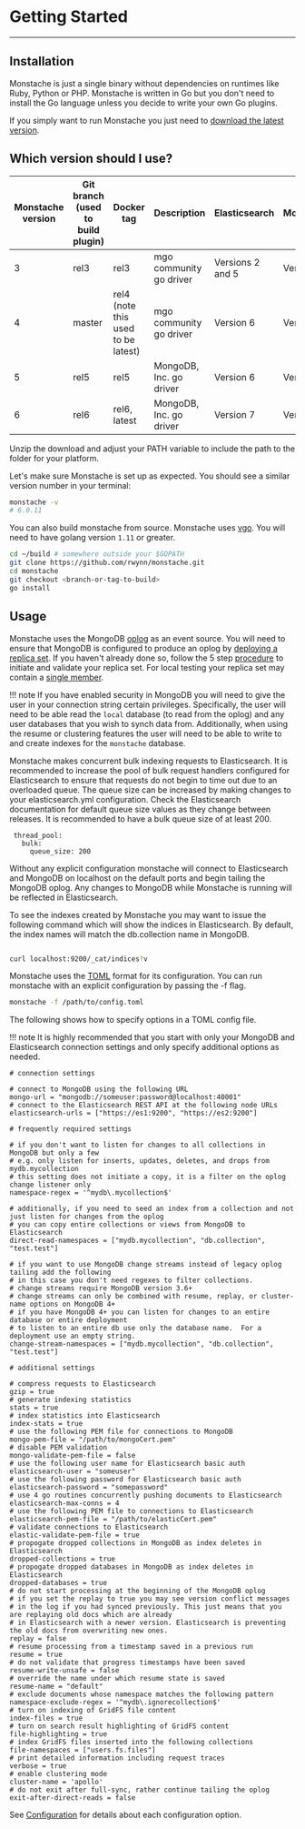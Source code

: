 # Getting Started

---

## Installation

Monstache is just a single binary without dependencies on runtimes like Ruby, Python or PHP. Monstache is written in
Go but you don't need to install the Go language unless you decide to write your own Go plugins.

If you simply want to run Monstache you just need to [download the latest version](https://github.com/rwynn/monstache/releases).

## Which version should I use?

| Monstache version | Git branch (used to build plugin) | Docker tag | Description | Elasticsearch | MongoDB
| --- | --- |---|---|---|---
| 3 | rel3   | rel3 | mgo community go driver | Versions 2 and 5 | Version 3
| 4 | master | rel4 (note this used to be latest) | mgo community go driver | Version 6 | Version 3
| 5 | rel5   | rel5 | MongoDB, Inc. go driver | Version 6| Version 4
| 6 | rel6   | rel6, latest | MongoDB, Inc. go driver | Version 7 | Version 4

Unzip the download and adjust your PATH variable to include the path to the folder for your platform.

Let's make sure Monstache is set up as expected. You should see a similar version number in your terminal:

```sh
monstache -v
# 6.0.11
```

You can also build monstache from source. Monstache uses [vgo](https://github.com/golang/go/wiki/Modules). 
You will need to have golang version `1.11` or greater.

```sh
cd ~/build # somewhere outside your $GOPATH
git clone https://github.com/rwynn/monstache.git
cd monstache
git checkout <branch-or-tag-to-build>
go install
```

## Usage

Monstache uses the MongoDB [oplog](https://docs.mongodb.com/manual/core/replica-set-oplog/) as an event source. You will need to ensure
that MongoDB is configured to produce an oplog by [deploying a replica set](http://docs.mongodb.org/manual/tutorial/deploy-replica-set/).
If you haven't already done so, follow the 5 step [procedure](https://docs.mongodb.com/manual/tutorial/deploy-replica-set/#procedure) 
to initiate and validate your replica set. For local testing your replica set may contain a 
[single member](https://docs.mongodb.com/manual/tutorial/convert-standalone-to-replica-set/).

!!! note
	If you have enabled security in MongoDB you will need to give the user in your connection string
	certain privileges.  Specifically, the user will need to be able read the `local` database (to read
	from the oplog) and any user databases that you wish to synch data from.  Additionally, when using the 
	resume or clustering features the user will need to be able to write to and create indexes for the 
	`monstache` database. 

Monstache makes concurrent bulk indexing requests to Elasticsearch.  It is recommended to increase the
pool of bulk request handlers configured for Elasticsearch to ensure that requests do not begin to time
out due to an overloaded queue. The queue size can be increased by making changes to your elasticsearch.yml
configuration. Check the Elasticsearch documentation for default queue size values as they change between releases.
It is recommended to have a bulk queue size of at least 200.

```
 thread_pool:
   bulk:
     queue_size: 200
```

Without any explicit configuration monstache will connect to Elasticsearch and MongoDB on localhost
on the default ports and begin tailing the MongoDB oplog.  Any changes to MongoDB while Monstache is running will be reflected in Elasticsearch.

To see the indexes created by Monstache you may want to issue the following command which will show the indices in Elasticsearch. By default, the
index names will match the db.collection name in MongoDB.

```sh

curl localhost:9200/_cat/indices?v

```

Monstache uses the [TOML](https://github.com/toml-lang/toml) format for its configuration.  You can run 
monstache with an explicit configuration by passing the -f flag.

```sh
monstache -f /path/to/config.toml
```

The following shows how to specify options in a TOML config file.

!!! note
	It is highly recommended that you start with only your MongoDB and Elasticsearch connection settings and only specify additional options as needed. 

```
# connection settings

# connect to MongoDB using the following URL
mongo-url = "mongodb://someuser:password@localhost:40001"
# connect to the Elasticsearch REST API at the following node URLs
elasticsearch-urls = ["https://es1:9200", "https://es2:9200"]

# frequently required settings

# if you don't want to listen for changes to all collections in MongoDB but only a few
# e.g. only listen for inserts, updates, deletes, and drops from mydb.mycollection
# this setting does not initiate a copy, it is a filter on the oplog change listener only
namespace-regex = '^mydb\.mycollection$'

# additionally, if you need to seed an index from a collection and not just listen for changes from the oplog
# you can copy entire collections or views from MongoDB to Elasticsearch
direct-read-namespaces = ["mydb.mycollection", "db.collection", "test.test"]

# if you want to use MongoDB change streams instead of legacy oplog tailing add the following
# in this case you don't need regexes to filter collections.
# change streams require MongoDB version 3.6+
# change streams can only be combined with resume, replay, or cluster-name options on MongoDB 4+
# if you have MongoDB 4+ you can listen for changes to an entire database or entire deployment
# to listen to an entire db use only the database name.  For a deployment use an empty string.
change-stream-namespaces = ["mydb.mycollection", "db.collection", "test.test"]

# additional settings

# compress requests to Elasticsearch
gzip = true
# generate indexing statistics
stats = true
# index statistics into Elasticsearch
index-stats = true
# use the following PEM file for connections to MongoDB
mongo-pem-file = "/path/to/mongoCert.pem"
# disable PEM validation
mongo-validate-pem-file = false
# use the following user name for Elasticsearch basic auth
elasticsearch-user = "someuser"
# use the following password for Elasticsearch basic auth
elasticsearch-password = "somepassword"
# use 4 go routines concurrently pushing documents to Elasticsearch
elasticsearch-max-conns = 4 
# use the following PEM file to connections to Elasticsearch
elasticsearch-pem-file = "/path/to/elasticCert.pem"
# validate connections to Elasticsearch
elastic-validate-pem-file = true
# propogate dropped collections in MongoDB as index deletes in Elasticsearch
dropped-collections = true
# propogate dropped databases in MongoDB as index deletes in Elasticsearch
dropped-databases = true
# do not start processing at the beginning of the MongoDB oplog
# if you set the replay to true you may see version conflict messages
# in the log if you had synced previously. This just means that you are replaying old docs which are already
# in Elasticsearch with a newer version. Elasticsearch is preventing the old docs from overwriting new ones.
replay = false
# resume processing from a timestamp saved in a previous run
resume = true
# do not validate that progress timestamps have been saved
resume-write-unsafe = false
# override the name under which resume state is saved
resume-name = "default"
# exclude documents whose namespace matches the following pattern
namespace-exclude-regex = '^mydb\.ignorecollection$'
# turn on indexing of GridFS file content
index-files = true
# turn on search result highlighting of GridFS content
file-highlighting = true
# index GridFS files inserted into the following collections
file-namespaces = ["users.fs.files"]
# print detailed information including request traces
verbose = true
# enable clustering mode
cluster-name = 'apollo'
# do not exit after full-sync, rather continue tailing the oplog
exit-after-direct-reads = false
```

See [Configuration](../config/) for details about each configuration
option.

